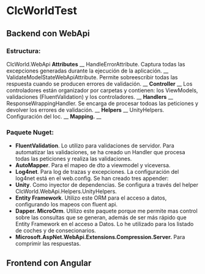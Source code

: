 # ClcWorldTest

## Backend con WebApi
### **Estructura:**
ClcWorld.WebApi
**Attributes** __
HandleErrorAttribute. Captura todas las excepciones generadas durante la ejecución de la aplicación. __
ValidateModelStateWebApiAttribute. Permite sobreescribir todas las respuesta cuando se producen errores de validación. __
**Controller** __
Los controladores están organizador por carpetas y contienen: los ViewModels, validaciones (FluentValidation) y los controladores. __
**Handlers** __
ResponseWrappingHandler. Se encarga de procesar todoas las peticiones y devolver los errores de validación. __
**Helpers** __
UnityHelpers. Configuración del Ioc. __
**Mapping.** __

### Paquete Nuget:
- **FluentValidation**. Lo utilizo para validaciones de servidor. Para automatizar las validaciones, se ha creado un Handler que procesa todas las peticiones y realiza las validaciones.
- **AutoMapper**. Para el mapeo de dto a viewmodel y viceversa.
- **Log4net**. Para log de trazas y excepciones. La configuración del log4net está en el web.config. Se han creado tres appender:
- **Unity**. Como inyector de dependencias. Se configura a través del helper ClcWorld.WebApi.Helpers.UnityHelpers.
- **Entity Framework**. Utilizo este ORM para el acceso a datos, configurando los mapeos con fluent api.
- **Dapper. MicroOrm**. Utilizo este paquete porque me permite mas control sobre las consultas que se generan, además de ser más rápido que Entity Framework en el acceso a Datos. Lo he utilizado para los listado de coches y de consecionarios.
- **Microsoft.AspNet.WebApi.Extensions.Compression.Server.** Para comprimir las respuestas.

## Frontend con Angular
